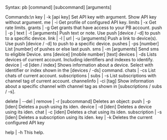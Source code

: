 ﻿
Syntax: pb [command] [subcommand] [arguments]
        
Commands:\n
key | -k [api key]                          Set API key with argument. Show API key without argument.
me | -i                                     Get profile of configured API key.
limits | -x                                 Get rate limits.
grants | -g                                 Get grants that have access to your PB account.
push | -p | text | -t [arguments]           Push text or note. Use push [device / -d] to push to a specific device.
link | -l | url | -u [arguments]            Push a link to device(s). Use push [device / -d] to push to a specific device.
pushes | -ps [number]                       List [number] of pushes or else last push.
sms | -m [arguments]                        Send sms to eligible Device. sms [device] [mobile number] [text]
devices | -ds                               Lists devices of current account. Including identifiers and indexes to identify.
device | -d [iden / index]                  Shows information about a device. Select with identifier or index shown in the [devices / -ds] command.
chats | -cs                                 List chats of current account.
subscriptions | subs | -s                   List subscriptions with channel tag of current account.
channelinfo | -ci [tag]                     Show information about a specific channel with channel tag as shown in [subscriptions / subs / -s].

delete | --del | remove | -r [subcommand]   Deletes an object:
    push | -p [iden]                        Deletes a push using its iden.
    device | -d [iden]                      Deletes a device using its iden.
    chat | -c [iden]                        Deletes a chat using its iden.
    subscription | -s [iden]                Deletes a subscription using its iden.
    key | -k                                Deletes the current configured API key

help | -h                                   This help.